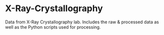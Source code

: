 # X-Ray-Crystallography
Data from X-Ray Crystallography lab. Includes the raw &amp; processed data as well as the Python scripts used for processing.
